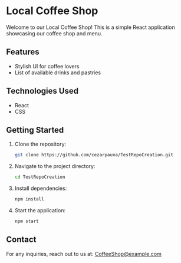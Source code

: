 # Local Coffee Shop

Welcome to our Local Coffee Shop! This is a simple React application showcasing our coffee shop and menu.

## Features
- Stylish UI for coffee lovers
- List of available drinks and pastries

## Technologies Used
- React
- CSS

## Getting Started
1. Clone the repository:
   ```bash
   git clone https://github.com/cezarpauna/TestRepoCreation.git
   ```
2. Navigate to the project directory:
   ```bash
   cd TestRepoCreation
   ```
3. Install dependencies:
   ```bash
   npm install
   ```
4. Start the application:
   ```bash
   npm start
   ```

## Contact
For any inquiries, reach out to us at: [CoffeeShop@example.com](mailto:CoffeeShop@example.com)
